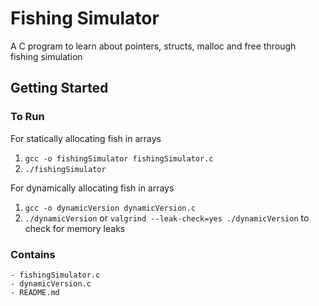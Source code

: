 # Fishing Simulator
A C program to learn about pointers, structs, malloc and free through fishing simulation

## Getting Started

### To Run
For statically allocating fish in arrays
1. ```gcc -o fishingSimulator fishingSimulator.c```
2. ```./fishingSimulator```

For dynamically allocating fish in arrays
1. ```gcc -o dynamicVersion dynamicVersion.c```
2. ```./dynamicVersion``` or ```valgrind --leak-check=yes ./dynamicVersion``` to check for memory leaks

### Contains
```
- fishingSimulator.c
- dynamicVersion.c
- README.md
```
